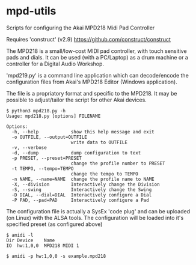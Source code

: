 # mpd-utils

Scripts for configuring the Akai MPD218 Midi Pad Controller

Requires 'construct' (v2.9)
https://github.com/construct/construct

The MPD218 is a small/low-cost MIDI pad controller, with touch sensitive
pads and dials. It can be used (with a PC/Laptop) as a drum machine or
a controller for a Digital Audio Workshop.

'mpd219.py' is a command line application which can decode/encode the
configuration files from Akai's MPD218 Editor (Windows application).

The file is a propriatory format and specific to the MPD218. It may
be possible to adjust/tailor the script for other Akai devices.
```
$ python3 mpd218.py -h
Usage: mpd218.py [options] FILENAME

Options:
  -h, --help            show this help message and exit
  -o OUTFILE, --output=OUTFILE
                        write data to OUTFILE
  -v, --verbose         
  -d, --dump            dump configuration to text
  -p PRESET, --preset=PRESET
                        change the profile number to PRESET
  -t TEMPO, --tempo=TEMPO
                        change the tempo to TEMPO
  -n NAME, --name=NAME  change the profile name to NAME
  -X, --division        Interactively change the Division
  -S, --swing           Interactively change the Swing
  -D DIAL, --dial=DIAL  Interactively configure a Dial
  -P PAD, --pad=PAD     Interactively configure a Pad
```

The configuration file is actually a SysEx 'code plug' and can be
uploaded (on Linux) with the ALSA tools. The configuration will
be loaded into it's specified preset (as configured above)
```
$ amidi -l
Dir Device    Name
IO  hw:1,0,0  MPD218 MIDI 1

$ amidi -p hw:1,0,0 -s example.mpd218
```
